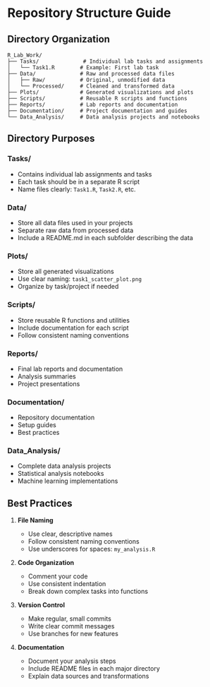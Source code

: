 # Repository Structure Guide

## Directory Organization

```
R_Lab_Work/
├── Tasks/              # Individual lab tasks and assignments
│   └── Task1.R        # Example: First lab task
├── Data/              # Raw and processed data files
│   ├── Raw/           # Original, unmodified data
│   └── Processed/     # Cleaned and transformed data
├── Plots/             # Generated visualizations and plots
├── Scripts/           # Reusable R scripts and functions
├── Reports/           # Lab reports and documentation
├── Documentation/     # Project documentation and guides
└── Data_Analysis/     # Data analysis projects and notebooks
```

## Directory Purposes

### Tasks/
- Contains individual lab assignments and tasks
- Each task should be in a separate R script
- Name files clearly: `Task1.R`, `Task2.R`, etc.

### Data/
- Store all data files used in your projects
- Separate raw data from processed data
- Include a README.md in each subfolder describing the data

### Plots/
- Store all generated visualizations
- Use clear naming: `task1_scatter_plot.png`
- Organize by task/project if needed

### Scripts/
- Store reusable R functions and utilities
- Include documentation for each script
- Follow consistent naming conventions

### Reports/
- Final lab reports and documentation
- Analysis summaries
- Project presentations

### Documentation/
- Repository documentation
- Setup guides
- Best practices

### Data_Analysis/
- Complete data analysis projects
- Statistical analysis notebooks
- Machine learning implementations

## Best Practices

1. **File Naming**
   - Use clear, descriptive names
   - Follow consistent naming conventions
   - Use underscores for spaces: `my_analysis.R`

2. **Code Organization**
   - Comment your code
   - Use consistent indentation
   - Break down complex tasks into functions

3. **Version Control**
   - Make regular, small commits
   - Write clear commit messages
   - Use branches for new features

4. **Documentation**
   - Document your analysis steps
   - Include README files in each major directory
   - Explain data sources and transformations

